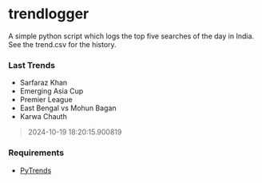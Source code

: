 # trendlogger
A simple python script which logs the top five searches of the day in India.<br>See the trend.csv for the history.<br>

<!-- Last Trends -->
### Last Trends
* Sarfaraz Khan
* Emerging Asia Cup
* Premier League
* East Bengal vs Mohun Bagan
* Karwa Chauth
> 2024-10-19 18:20:15.900819

<!-- Requirements -->
### Requirements
* [PyTrends](https://github.com/dreyco676/pytrends)
